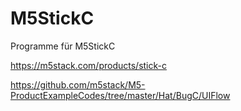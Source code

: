 # M5StickC
Programme für M5StickC

https://m5stack.com/products/stick-c


https://github.com/m5stack/M5-ProductExampleCodes/tree/master/Hat/BugC/UIFlow
